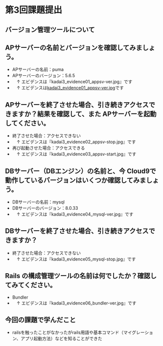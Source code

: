 # 第3回課題提出

## バージョン管理ツールについて

## APサーバーの名前とバージョンを確認してみましょう。
- APサーバーの名前：puma
- APサーバーのバージョン：5.6.5
-  　↑ エビデンスは『kadai3\_evidence01\_appsv-ver.jpg』です
-  　↑ エビデンスは[kadai3\_evidence01\_appsv-ver.jpg](./kadai3\_evidence01\_appsv-ver.jpg)です

## APサーバーを終了させた場合、引き続きアクセスできますか？結果を確認して、また APサーバーを起動してください。
- 終了させた場合：アクセスできない
-  　↑ エビデンスは『kadai3\_evidence02\_appsv-stop.jpg』です
- 再び起動させた場合：アクセスできる
-  　↑ エビデンスは『kadai3\_evidence03\_appsv-start.jpg』です

## DBサーバー（DBエンジン）の名前と、今 Cloud9で動作しているバージョンはいくつか確認してみましょう。
- DBサーバーの名前：mysql
- DBサーバーのバージョン：8.0.33
-  　↑ エビデンスは『kadai3\_evidence04\_mysql-ver.jpg』です

## DBサーバーを終了させた場合、引き続きアクセスできますか？
- 終了させた場合：アクセスできない
-  　↑ エビデンスは『kadai3\_evidence05\_mysql-stop.jpg』です


## Rails の構成管理ツールの名前は何でしたか？確認してみてください。
- Bundler
-  　↑ エビデンスは『kadai3\_evidence06\_bundler-ver.jpg』です


## 今回の課題で学んだこと
- railsを触ったことがなかったがrails用語や基本コマンド（マイグレーション、アプリ起動方法）などを知ることができた

